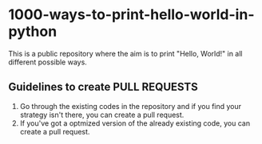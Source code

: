 # 1000-ways-to-print-hello-world-in-python
This is a public repository where the aim is to print "Hello, World!" in all different possible ways.

## Guidelines to create PULL REQUESTS
1. Go through the existing codes in the repository and if you find your strategy isn't there, you can create a pull request.
2. If you've got a optmized version of the already existing code, you can create a pull request.

